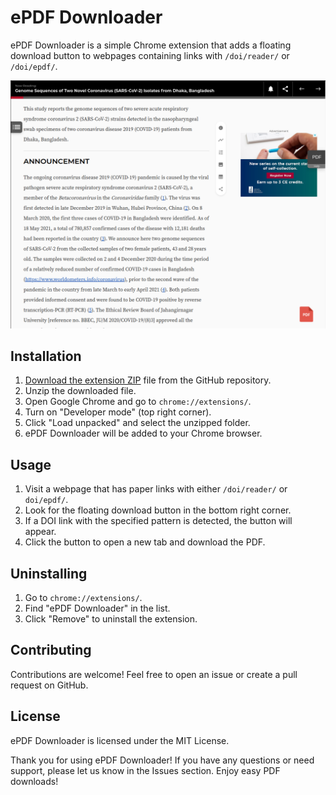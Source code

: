 # ePDF Downloader

ePDF Downloader is a simple Chrome extension that adds a floating download button to webpages containing links with `/doi/reader/` or `/doi/epdf/`.

![screenshot](image.png)

## Installation
1. [Download the extension ZIP](https://github.com/nahid18/journal-epdf-downloader/releases/download/v1.0.0/epdf-downloader.zip) file from the GitHub repository.
2. Unzip the downloaded file.
3. Open Google Chrome and go to `chrome://extensions/`.
4. Turn on "Developer mode" (top right corner).
5. Click "Load unpacked" and select the unzipped folder.
6. ePDF Downloader will be added to your Chrome browser.

## Usage
1. Visit a webpage that has paper links with either `/doi/reader/` or `doi/epdf/`.
2. Look for the floating download button in the bottom right corner.
3. If a DOI link with the specified pattern is detected, the button will appear.
4. Click the button to open a new tab and download the PDF.

## Uninstalling
1. Go to `chrome://extensions/`.
2. Find "ePDF Downloader" in the list.
3. Click "Remove" to uninstall the extension.

## Contributing
Contributions are welcome! Feel free to open an issue or create a pull request on GitHub.

## License
ePDF Downloader is licensed under the MIT License.

Thank you for using ePDF Downloader! If you have any questions or need support, please let us know in the Issues section. Enjoy easy PDF downloads!